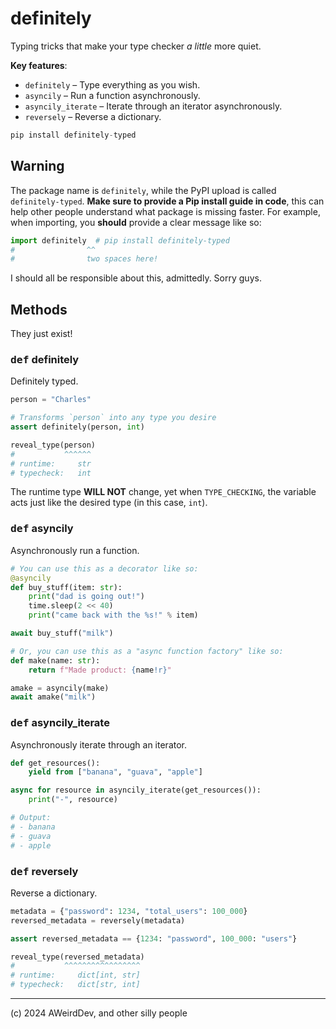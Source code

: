 # definitely
Typing tricks that make your type checker *a little* more quiet.

**Key features**:
- `definitely` – Type everything as you wish.
- `asyncily` – Run a function asynchronously.
- `asyncily_iterate` – Iterate through an iterator asynchronously.
- `reversely` – Reverse a dictionary.

```haskell
pip install definitely-typed
```

## Warning
The package name is `definitely`, while the PyPI upload is called `definitely-typed`. **Make sure to provide a Pip install guide in code**, this can help other people understand what package is missing faster. For example, when importing, you **should** provide a clear message like so:
```python
import definitely  # pip install definitely-typed
#                ^^
#                two spaces here!
```

I should all be responsible about this, admittedly. Sorry guys.

## Methods
They just exist!

### <kbd>def</kbd> definitely
Definitely typed.

```python
person = "Charles"

# Transforms `person` into any type you desire
assert definitely(person, int)

reveal_type(person)
#           ^^^^^^
# runtime:     str
# typecheck:   int
```

The runtime type **WILL NOT** change, yet when `TYPE_CHECKING`, the variable acts just like the desired type (in this case, `int`).

### <kbd>def</kbd> asyncily
Asynchronously run a function.

```python
# You can use this as a decorator like so:
@asyncily
def buy_stuff(item: str):
    print("dad is going out!")
    time.sleep(2 << 40)
    print("came back with the %s!" % item)

await buy_stuff("milk")

# Or, you can use this as a "async function factory" like so:
def make(name: str):
    return f"Made product: {name!r}"

amake = asyncily(make)
await amake("milk")
```

### <kbd>def</kbd> asyncily_iterate
Asynchronously iterate through an iterator.

```python
def get_resources():
    yield from ["banana", "guava", "apple"]

async for resource in asyncily_iterate(get_resources()):
    print("-", resource)

# Output:
# - banana
# - guava
# - apple
```

### <kbd>def</kbd> reversely
Reverse a dictionary.

```python
metadata = {"password": 1234, "total_users": 100_000}
reversed_metadata = reversely(metadata)

assert reversed_metadata == {1234: "password", 100_000: "users"}

reveal_type(reversed_metadata)
#           ^^^^^^^^^^^^^^^^^
# runtime:     dict[int, str]
# typecheck:   dict[str, int]
```

***

(c) 2024 AWeirdDev, and other silly people
